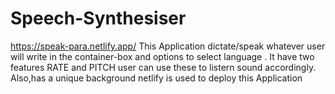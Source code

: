 # Speech-Synthesiser
https://speak-para.netlify.app/
This Application dictate/speak whatever user will write in the container-box 
and options to select language .
It have two features RATE and PITCH user can use these to listern sound accordingly.
Also,has a unique background
netlify is used to deploy this Application 

